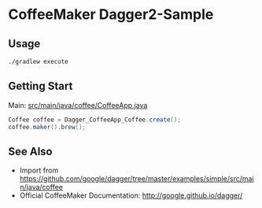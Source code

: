 # CoffeeMaker Dagger2-Sample

## Usage

```bash
./gradlew execute
```

## Getting Start

Main: [src/main/java/coffee/CoffeeApp.java](src/main/java/coffee/CoffeeApp.java)

```java
Coffee coffee = Dagger_CoffeeApp_Coffee.create();
coffee.maker().brew();
```

## See Also

* Import from https://github.com/google/dagger/tree/master/examples/simple/src/main/java/coffee
* Official CoffeeMaker Documentation: http://google.github.io/dagger/
